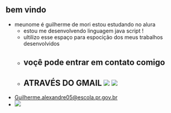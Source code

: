## bem vindo ##
- meunome é guilherme de mori
  estou estudando no alura
  - estou me desenvolvendo linguagem java script !
  - ultilizo esse espaço para espocição dos meus trabalhos desenvolvidos
  - ## voçê pode entrar em contato comigo ##
  - ## ATRAVÉS DO GMAIL  ![](https://i1.sndcdn.com/artworks-e2EeiyzGSndAhzt3-fzrhNA-t500x500.jpg) ![](https://i.pinimg.com/170x/81/91/9e/81919e10cb8b9759393908d285a0a677.jpg)
 - Guilherme.alexandre05@escola.pr.gov.br
  - ![](https://media1.tenor.com/m/K8xtZX0JVsAAAAAC/i-don%27t-know-luci.gif)
